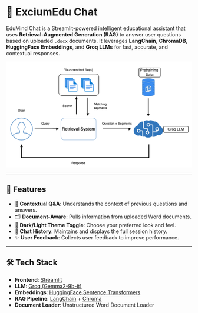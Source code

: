 # 🤖 ExciumEdu Chat

EduMind Chat is a Streamlit-powered intelligent educational assistant that uses **Retrieval-Augmented Generation (RAG)** to answer user questions based on uploaded `.docx` documents. It leverages **LangChain**, **ChromaDB**, **HuggingFace Embeddings**, and **Groq LLMs** for fast, accurate, and contextual responses.

![Architecture Diagram](RAG.png)

---

## 🚀 Features

- 🧠 **Contextual Q&A**: Understands the context of previous questions and answers.
- 🗂️ **Document-Aware**: Pulls information from uploaded Word documents.
- 🌙 **Dark/Light Theme Toggle**: Choose your preferred look and feel.
- 💬 **Chat History**: Maintains and displays the full session history.
- ✨ **User Feedback**: Collects user feedback to improve performance.

---

## 🛠️ Tech Stack

- **Frontend**: [Streamlit](https://streamlit.io/)
- **LLM**: [Groq (Gemma2-9b-it)](https://groq.com/)
- **Embeddings**: [HuggingFace Sentence Transformers](https://huggingface.co/sentence-transformers/all-mpnet-base-v2)
- **RAG Pipeline**: [LangChain](https://www.langchain.com/) + [Chroma](https://www.trychroma.com/)
- **Document Loader**: Unstructured Word Document Loader
